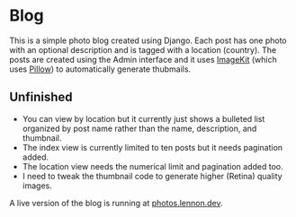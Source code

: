 # Blog

This is a simple photo blog created using Django. Each post has one photo with an optional description and is tagged with a location (country). The posts are created using the Admin interface and it uses [ImageKit](https://pypi.org/project/django-imagekit) (which uses [Pillow](http://pypi.python.org/pypi/Pillow)) to automatically generate thubmails.

## Unfinished

* You can view by location but it currently just shows a bulleted list organized by post name rather than the name, description, and thumbnail.
* The index view is currently limited to ten posts but it needs pagination added.
* The location view needs the numerical limit and pagination added too.
* I need to tweak the thumbnail code to generate higher (Retina) quality images.

A live version of the blog is running at [photos.lennon.dev](https://photos.lennon.dev).
